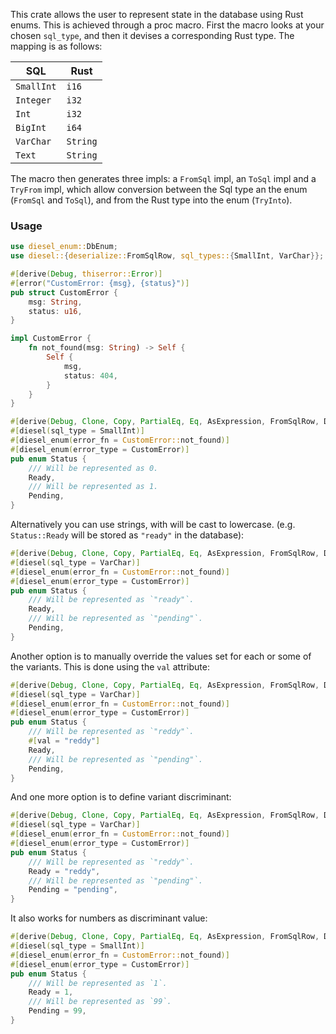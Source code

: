 This crate allows the user to represent state in the database using Rust enums. This is achieved
through a proc macro. First the macro looks at your chosen `sql_type`, and then it devises a
corresponding Rust type. The mapping is as follows:

| SQL        | Rust     |
| ---------- | -------- |
| `SmallInt` | `i16`    |
| `Integer`  | `i32`    |
| `Int`      | `i32`    |
| `BigInt`   | `i64`    |
| `VarChar`  | `String` |
| `Text`     | `String` |

The macro then generates three impls: a `FromSql` impl, an `ToSql` impl and a
`TryFrom` impl, which allow conversion between the Sql type an the enum (`FromSql` and `ToSql`),
and from the Rust type into the enum (`TryInto`).

### Usage

```rust
use diesel_enum::DbEnum;
use diesel::{deserialize::FromSqlRow, sql_types::{SmallInt, VarChar}};

#[derive(Debug, thiserror::Error)]
#[error("CustomError: {msg}, {status}")]
pub struct CustomError {
    msg: String,
    status: u16,
}

impl CustomError {
    fn not_found(msg: String) -> Self {
        Self {
            msg,
            status: 404,
        }
    }
}

#[derive(Debug, Clone, Copy, PartialEq, Eq, AsExpression, FromSqlRow, DbEnum)]
#[diesel(sql_type = SmallInt)]
#[diesel_enum(error_fn = CustomError::not_found)]
#[diesel_enum(error_type = CustomError)]
pub enum Status {
    /// Will be represented as 0.
    Ready,
    /// Will be represented as 1.
    Pending,
}
```

Alternatively you can use strings, with will be cast to lowercase. (e.g. `Status::Ready` will be
stored as `"ready"` in the database):

```rust
#[derive(Debug, Clone, Copy, PartialEq, Eq, AsExpression, FromSqlRow, DbEnum)]
#[diesel(sql_type = VarChar)]
#[diesel_enum(error_fn = CustomError::not_found)]
#[diesel_enum(error_type = CustomError)]
pub enum Status {
    /// Will be represented as `"ready"`.
    Ready,
    /// Will be represented as `"pending"`.
    Pending,
}
```

Another option is to manually override the values set for each or some of the variants. This is done
using the `val` attribute:

```rust
#[derive(Debug, Clone, Copy, PartialEq, Eq, AsExpression, FromSqlRow, DbEnum)]
#[diesel(sql_type = VarChar)]
#[diesel_enum(error_fn = CustomError::not_found)]
#[diesel_enum(error_type = CustomError)]
pub enum Status {
    /// Will be represented as `"reddy"`.
    #[val = "reddy"]
    Ready,
    /// Will be represented as `"pending"`.
    Pending,
}
```

And one more option is to define variant discriminant:

```rust
#[derive(Debug, Clone, Copy, PartialEq, Eq, AsExpression, FromSqlRow, DbEnum)]
#[diesel(sql_type = VarChar)]
#[diesel_enum(error_fn = CustomError::not_found)]
#[diesel_enum(error_type = CustomError)]
pub enum Status {
    /// Will be represented as `"reddy"`.
    Ready = "reddy",
    /// Will be represented as `"pending"`.
    Pending = "pending",
}
```

It also works for numbers as discriminant value:

```rust
#[derive(Debug, Clone, Copy, PartialEq, Eq, AsExpression, FromSqlRow, DbEnum)]
#[diesel(sql_type = SmallInt)]
#[diesel_enum(error_fn = CustomError::not_found)]
#[diesel_enum(error_type = CustomError)]
pub enum Status {
    /// Will be represented as `1`.
    Ready = 1,
    /// Will be represented as `99`.
    Pending = 99,
}
```
